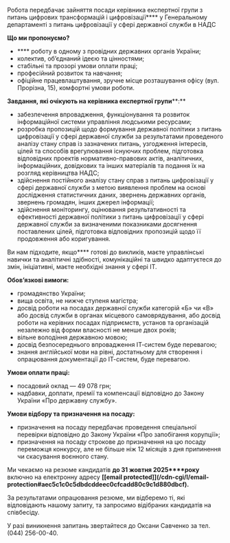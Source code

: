 Робота передбачає зайняття посади керівника експертної групи з питань цифрових
трансформацій і цифровізації**** у Генеральному департаменті з питань
цифровізації у сфері державної служби в НАДС

**Що ми пропонуємо?**

  * **** роботу в одному з провідних державних органів України;
  * колектив, об’єднаний ідеєю та цінностями;
  * стабільні та прозорі умови оплати праці;
  * професійний розвиток та навчання;
  * офіційне працевлаштування, зручне місце розташування офісу (вул. Прорізна, 15), комфортні умови роботи.

**Завдання, які очікують на керівника експертної групи****:**

  * забезпечення впровадження, функціонування та розвиток інформаційної системи управління людськими ресурсами;
  * розробка пропозицій щодо формування державної політики з питань цифровізації у сфері державної служби за результатами проведеного аналізу стану справ із зазначених питань, узгодження інтересів, цілей та способів врегулювання існуючих проблем, підготовка відповідних проектів нормативно-правових актів, аналітичних, інформаційних, довідкових та інших матеріалів та подання їх на розгляд керівництва НАДС;
  * здійснення постійного аналізу стану справ з питань цифровізації у сфері державної служби з метою виявлення проблем на основі дослідження статистичних даних, звернень державних органів, звернень громадян, інших джерел інформації;
  * здійснення моніторингу, оцінювання результативності та ефективності державної політики з питань цифровізації у сфері державної служби за визначеними показниками досягнення поставлених цілей, підготовка відповідних пропозицій щодо її продовження або коригування.

Ви нам підходите, якщо**** готові до викликів, маєте управлінські навички та
аналітичні здібності, комунікаційні та швидко адаптуєтеся до змін,
ініціативні, маєте необхідні знання у сфері ІТ.

**Обов’язкові вимоги:**

  * громадянство України;
  * вища освіта, не нижче ступеня магістра;
  * досвід роботи на посадах державної служби категорій «Б» чи «В» або досвід служби в органах місцевого самоврядування, або досвід роботи на керівних посадах підприємств, установ та організацій незалежно від форми власності не менше двох років;
  * вільне володіння державною мовою;
  * досвід безпосереднього впровадження ІТ-систем буде перевагою;
  * знання англійської мови на рівні, достатньому для створення і опрацювання документації до ІТ-систем, буде перевагою.

**Умови оплати праці:**

  * посадовий оклад — 49 078 грн;
  * надбавки, доплати, премії та компенсації відповідно до Закону України «Про державну службу».

**Умови відбору та призначення на посаду:**

  * призначення на посаду передбачає проведення спеціальної перевірки відповідно до Закону України «Про запобігання корупції»;
  * призначення на посаду строкове до призначення на цю посаду переможця конкурсу, але не більше ніж 12 місяців з дня припинення чи скасування воєнного стану.

Ми чекаємо на резюме кандидатів **до 31 жовтня 2025****року** включно на
електронну адресу **[[email protected]](/cdn-cgi/l/email-
protection#aec5c1c0c5dbdcddeec0cfcadd80c9c1d880dbcf).**

За результатами опрацювання резюме, ми відберемо ті, які відповідають нашому
запиту, та запросимо відібраних кандидатів на співбесіду.

У разі виникнення запитань звертайтеся до Оксани Савченко за тел. (044)
256-00-40.